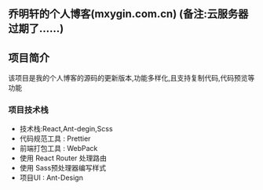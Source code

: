 ## 乔明轩的个人博客(mxygin.com.cn) (备注:云服务器过期了......)

## 项目简介

该项目是我的个人博客的源码的更新版本,功能多样化,且支持复制代码,代码预览等功能

### 项目技术栈

- 技术栈:React,Ant-degin,Scss
- 代码规范工具 : Prettier
- 前端打包工具 : WebPack
- 使用 React Router 处理路由
- 使用 Sass预处理器编写样式
- 项目UI : Ant-Design
